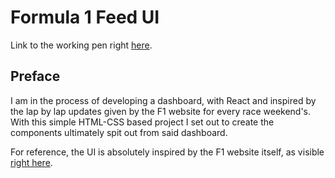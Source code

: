 # Formula 1 Feed UI

Link to the working pen right [here](https://codepen.io/borntofrappe/full/yQLRNL).

## Preface

I am in the process of developing a dashboard, with React and inspired by the lap by lap updates given by the F1 website for every race weekend's. With this simple HTML-CSS based project I set out to create the components ultimately spit out from said dashboard.

For reference, the UI is absolutely inspired by the F1 website itself, as visible [right here](https://www.formula1.com/en/latest/article.live-coverage-formula-1-gran-premio-de-mexico-2018.RxEqYqq6seouW4sOSUuw0.html).
